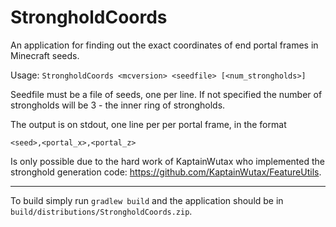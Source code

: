 # StrongholdCoords

An application for finding out the exact coordinates of end
portal frames in Minecraft seeds.

Usage: `StrongholdCoords <mcversion> <seedfile> [<num_strongholds>]`

Seedfile must be a file of seeds, one per line. If not specified the
number of strongholds will be 3 - the inner ring of strongholds.

The output is on stdout, one line per per portal frame, in the format

    <seed>,<portal_x>,<portal_z>
    
    
Is only possible due to the hard work of KaptainWutax who implemented
the stronghold generation code: https://github.com/KaptainWutax/FeatureUtils.

---

To build simply run `gradlew build` and the application should be
in `build/distributions/StrongholdCoords.zip`.
